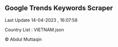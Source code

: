 

## Google Trends Keywords Scraper 
 
Last Update 14-04-2023 , 16:07:58

Country List :
VIETNAM.json



© Abdul Muttaqin 

